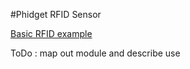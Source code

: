#Phidget RFID Sensor

[Basic RFID example](https://github.com/RIAEvangelist/node-phidget-API/blob/master/examples/RFID.js)

ToDo : map out module and describe use